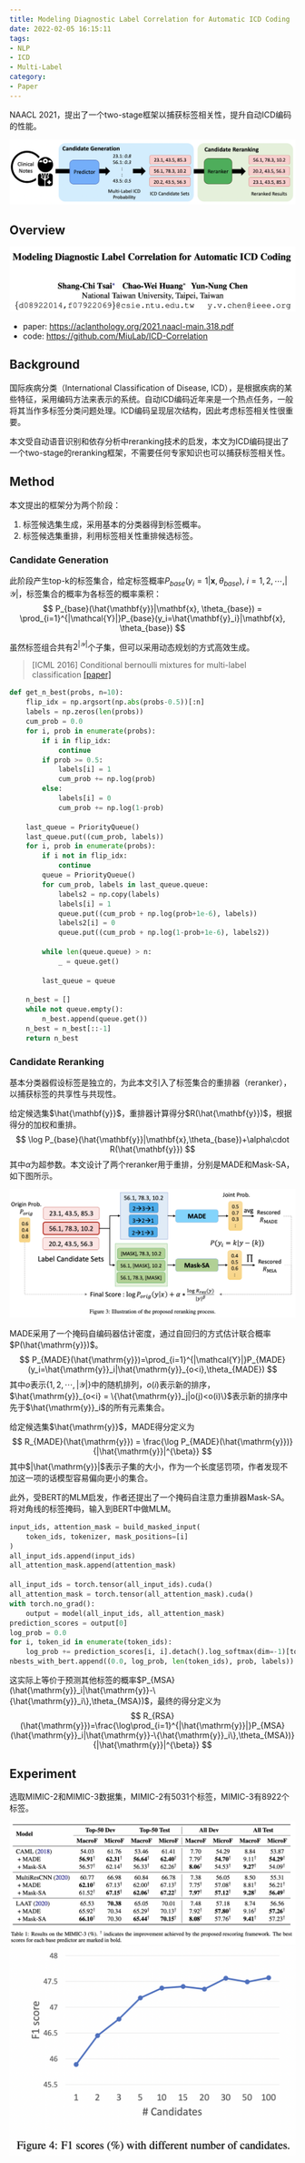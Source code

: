 ```yaml
---
title: Modeling Diagnostic Label Correlation for Automatic ICD Coding
date: 2022-02-05 16:15:11
tags:
- NLP
- ICD
- Multi-Label
category:
- Paper
---
```


NAACL 2021，提出了一个two-stage框架以捕获标签相关性，提升自动ICD编码的性能。

<img src="Modeling-Diagnostic-Label-Correlation-for-Automatic-ICD-Coding/image-20220205161927097.png" alt="image-20220205161927097" style="zoom:50%;" />

<!--more-->

## Overview

<img src="Modeling-Diagnostic-Label-Correlation-for-Automatic-ICD-Coding/image-20220205161734083.png" alt="image-20220205161734083" style="zoom:50%;" />

- paper: <https://aclanthology.org/2021.naacl-main.318.pdf>
- code: <https://github.com/MiuLab/ICD-Correlation>

## Background

国际疾病分类（International Classification of Disease, ICD），是根据疾病的某些特征，采用编码方法来表示的系统。自动ICD编码近年来是一个热点任务，一般将其当作多标签分类问题处理。ICD编码呈现层次结构，因此考虑标签相关性很重要。

本文受自动语音识别和依存分析中reranking技术的启发，本文为ICD编码提出了一个two-stage的reranking框架，不需要任何专家知识也可以捕获标签相关性。

## Method

本文提出的框架分为两个阶段：

1. 标签候选集生成，采用基本的分类器得到标签概率。
2. 标签候选集重排，利用标签相关性重排候选标签。

### Candidate Generation

此阶段产生top-k的标签集合，给定标签概率$P_{base}(y_i=1|\mathbf{x}, \theta_{base}),\ i=1,2,\cdots,|\mathcal{Y}|$，标签集合的概率为各标签的概率乘积：
$$
P_{base}(\hat{\mathbf{y}}|\mathbf{x}, \theta_{base}) = \prod_{i=1}^{|\mathcal{Y}|}P_{base}(y_i=\hat{\mathbf{y}_i}|\mathbf{x}, \theta_{base})
$$

虽然标签组合共有$2^{|\mathcal{Y}|}$个子集，但可以采用动态规划的方式高效生成。

> [ICML 2016] Conditional bernoulli mixtures for multi-label classification [[paper]](http://proceedings.mlr.press/v48/lij16.pdf)

```python
def get_n_best(probs, n=10):
    flip_idx = np.argsort(np.abs(probs-0.5))[:n]
    labels = np.zeros(len(probs))
    cum_prob = 0.0
    for i, prob in enumerate(probs):
        if i in flip_idx:
            continue
        if prob >= 0.5:
            labels[i] = 1
            cum_prob += np.log(prob)
        else:
            labels[i] = 0
            cum_prob += np.log(1-prob)

    last_queue = PriorityQueue()
    last_queue.put((cum_prob, labels))
    for i, prob in enumerate(probs):
        if i not in flip_idx:
            continue
        queue = PriorityQueue()
        for cum_prob, labels in last_queue.queue:
            labels2 = np.copy(labels)
            labels[i] = 1
            queue.put((cum_prob + np.log(prob+1e-6), labels))
            labels2[i] = 0
            queue.put((cum_prob + np.log(1-prob+1e-6), labels2))

        while len(queue.queue) > n:
            _ = queue.get()

        last_queue = queue

    n_best = []
    while not queue.empty():
        n_best.append(queue.get())
    n_best = n_best[::-1]
    return n_best
```

### Candidate Reranking

基本分类器假设标签是独立的，为此本文引入了标签集合的重排器（reranker），以捕获标签的共享性与共现性。

给定候选集$\hat{\mathbf{y}}$，重排器计算得分$R(\hat{\mathbf{y}})$，根据得分的加权和重排。
$$
\log P_{base}(\hat{\mathbf{y}}|\mathbf{x},\theta_{base})+\alpha\cdot R(\hat{\mathbf{y}})
$$
其中$\alpha$为超参数。本文设计了两个reranker用于重排，分别是MADE和Mask-SA，如下图所示。

<img src="Modeling-Diagnostic-Label-Correlation-for-Automatic-ICD-Coding/image-20220205170416236.png" alt="image-20220205170416236" style="zoom:50%;" />

MADE采用了一个掩码自编码器估计密度，通过自回归的方式估计联合概率$P(\hat{\mathrm{y}})$。
$$
P_{MADE}(\hat{\mathrm{y}})=\prod_{i=1}^{|\mathcal{Y}|}P_{MADE}(y_i=\hat{\mathrm{y}}_i|\hat{\mathrm{y}}_{o<i},\theta_{MADE})
$$
其中$o$表示$\{1,2,\cdots,|\mathcal{Y}|\}$中的随机排列，$o(i)$表示新的排序，$\hat{\mathrm{y}}_{o<i} = \{\hat{\mathrm{y}}_j|o(j)<o(i)\}$表示新的排序中先于$\hat{\mathrm{y}}_i$的所有元素集合。

给定候选集$\hat{\mathrm{y}}$，MADE得分定义为
$$
R_{MADE}(\hat{\mathrm{y}}) = \frac{\log P_{MADE}(\hat{\mathrm{y}})}{|\hat{\mathrm{y}}|^{\beta}}
$$
其中$|\hat{\mathrm{y}}|$表示子集的大小，作为一个长度惩罚项，作者发现不加这一项的话模型容易偏向更小的集合。

此外，受BERT的MLM启发，作者还提出了一个掩码自注意力重排器Mask-SA。将对角线的标签掩码，输入到BERT中做MLM。

```python
input_ids, attention_mask = build_masked_input(
    token_ids, tokenizer, mask_positions=[i]
)
all_input_ids.append(input_ids)
all_attention_mask.append(attention_mask)

all_input_ids = torch.tensor(all_input_ids).cuda()
all_attention_mask = torch.tensor(all_attention_mask).cuda()
with torch.no_grad():
    output = model(all_input_ids, all_attention_mask)
prediction_scores = output[0]
log_prob = 0.0
for i, token_id in enumerate(token_ids):
    log_prob += prediction_scores[i, i].detach().log_softmax(dim=-1)[token_id].cpu().item()
nbests_with_bert.append((0.0, log_prob, len(token_ids), prob, labels))
```

这实际上等价于预测其他标签的概率$P_{MSA}(\hat{\mathrm{y}}_i|\hat{\mathrm{y}}-\{\hat{\mathrm{y}}_i\},\theta_{MSA})$，最终的得分定义为
$$
R_{RSA}(\hat{\mathrm{y}})=\frac{\log\prod_{i=1}^{|\hat{\mathrm{y}}|}P_{MSA}(\hat{\mathrm{y}}_i|\hat{\mathrm{y}}-\{\hat{\mathrm{y}}_i\},\theta_{MSA})}{|\hat{\mathrm{y}}|^{\beta}}
$$

## Experiment

选取MIMIC-2和MIMIC-3数据集，MIMIC-2有5031个标签，MIMIC-3有8922个标签。

<img src="Modeling-Diagnostic-Label-Correlation-for-Automatic-ICD-Coding/image-20220206142652074.png" alt="image-20220206142652074" style="zoom:50%;" />

<img src="Modeling-Diagnostic-Label-Correlation-for-Automatic-ICD-Coding/image-20220206142954913.png" alt="image-20220206142954913" style="zoom:50%;" />

